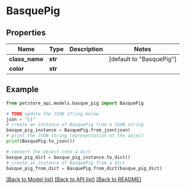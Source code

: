 # BasquePig


## Properties

Name | Type | Description | Notes
------------ | ------------- | ------------- | -------------
**class_name** | **str** |  | [default to "BasquePig"]
**color** | **str** |  | 

## Example

```python
from petstore_api.models.basque_pig import BasquePig

# TODO update the JSON string below
json = "{}"
# create an instance of BasquePig from a JSON string
basque_pig_instance = BasquePig.from_json(json)
# print the JSON string representation of the object
print(BasquePig.to_json())

# convert the object into a dict
basque_pig_dict = basque_pig_instance.to_dict()
# create an instance of BasquePig from a dict
basque_pig_from_dict = BasquePig.from_dict(basque_pig_dict)
```
[[Back to Model list]](../README.md#documentation-for-models) [[Back to API list]](../README.md#documentation-for-api-endpoints) [[Back to README]](../README.md)


